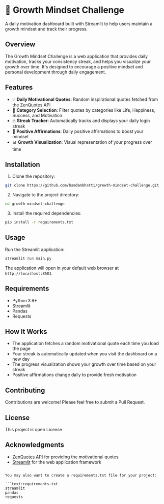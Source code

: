 # 🌟 Growth Mindset Challenge

A daily motivation dashboard built with Streamlit to help users maintain a growth mindset and track their progress.

## Overview

The Growth Mindset Challenge is a web application that provides daily motivation, tracks your consistency streak, and helps you visualize your growth over time. It's designed to encourage a positive mindset and personal development through daily engagement.

## Features

- 💡 **Daily Motivational Quotes**: Random inspirational quotes fetched from the ZenQuotes API
- 📌 **Category Selection**: Filter quotes by categories like Life, Happiness, Success, and Motivation
- 🔥 **Streak Tracker**: Automatically tracks and displays your daily login streak
- 🌈 **Positive Affirmations**: Daily positive affirmations to boost your mindset
- 📊 **Growth Visualization**: Visual representation of your progress over time

## Installation

1. Clone the repository:
```bash
git clone https://github.com/hamdanbhatti/growth-mindset-challenge.git
```

2. Navigate to the project directory:
```bash
cd growth-mindset-challenge
```

3. Install the required dependencies:
```bash
pip install -r requirements.txt
```

## Usage

Run the Streamlit application:
```bash
streamlit run main.py
```

The application will open in your default web browser at `http://localhost:8501`.

## Requirements

- Python 3.6+
- Streamlit
- Pandas
- Requests

## How It Works

- The application fetches a random motivational quote each time you load the page
- Your streak is automatically updated when you visit the dashboard on a new day
- The progress visualization shows your growth over time based on your streak
- Positive affirmations change daily to provide fresh motivation

## Contributing

Contributions are welcome! Please feel free to submit a Pull Request.

## License

This project is open License

## Acknowledgments

- [ZenQuotes API](https://zenquotes.io/) for providing the motivational quotes
- [Streamlit](https://streamlit.io/) for the web application framework
```

You may also want to create a requirements.txt file for your project:

```text:requirements.txt
streamlit
pandas
requests
